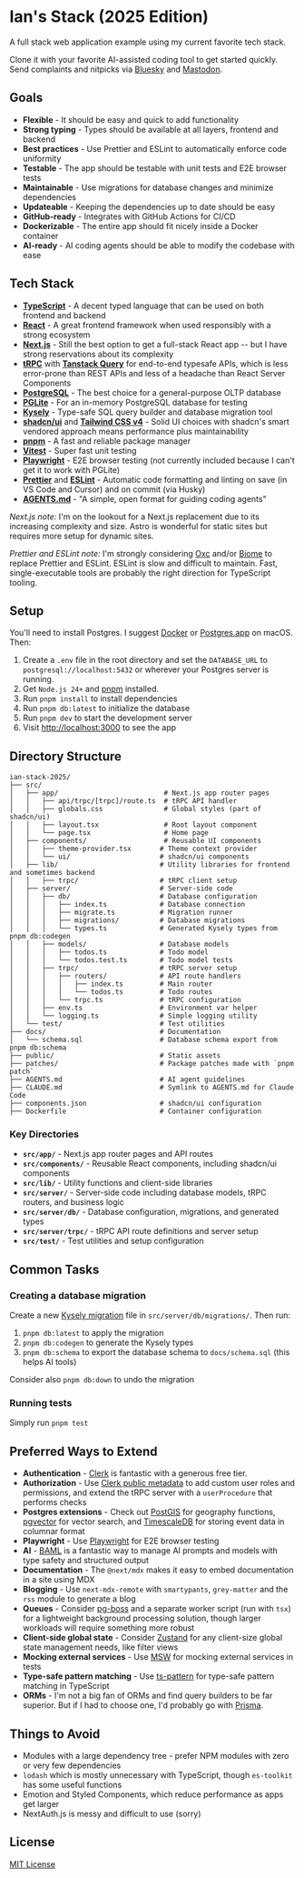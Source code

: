 # Ian's Stack (2025 Edition)

A full stack web application example using my current favorite tech stack.

Clone it with your favorite AI-assisted coding tool to get started quickly. Send complaints and nitpicks via [Bluesky](https://bsky.app/profile/statico.bsky.social) and [Mastodon](https://mastodon.social/@statico).

## Goals

- **Flexible** - It should be easy and quick to add functionality
- **Strong typing** - Types should be available at all layers, frontend and backend
- **Best practices** - Use Prettier and ESLint to automatically enforce code uniformity
- **Testable** - The app should be testable with unit tests and E2E browser tests
- **Maintainable** - Use migrations for database changes and minimize dependencies
- **Updateable** - Keeping the dependencies up to date should be easy
- **GitHub-ready** - Integrates with GitHub Actions for CI/CD
- **Dockerizable** - The entire app should fit nicely inside a Docker container
- **AI-ready** - AI coding agents should be able to modify the codebase with ease

## Tech Stack

- [**TypeScript**](https://www.typescriptlang.org/) - A decent typed language that can be used on both frontend and backend
- [**React**](https://react.dev/) - A great frontend framework when used responsibly with a strong ecosystem
- [**Next.js**](https://nextjs.org/) - Still the best option to get a full-stack React app -- but I have strong reservations about its complexity
- [**tRPC**](https://trpc.io/) with [**Tanstack Query**](https://tanstack.com/query/latest) for end-to-end typesafe APIs, which is less error-prone than REST APIs and less of a headache than React Server Components
- [**PostgreSQL**](https://www.postgresql.org/) - The best choice for a general-purpose OLTP database
- [**PGLite**](https://github.com/electric-sql/pglite) - For an in-memory PostgreSQL database for testing
- [**Kysely**](https://kysely.dev/) - Type-safe SQL query builder and database migration tool
- [**shadcn/ui**](https://ui.shadcn.com/) and [**Tailwind CSS v4**](https://tailwindcss.com/) - Solid UI choices with shadcn's smart vendored approach means performance plus maintainability
- [**pnpm**](https://pnpm.io/) - A fast and reliable package manager
- [**Vitest**](https://vitest.dev/) - Super fast unit testing
- [**Playwright**](https://playwright.dev/) - E2E browser testing (not currently included because I can't get it to work with PGLite)
- [**Prettier**](https://prettier.io/) and [**ESLint**](https://eslint.org/) - Automatic code formatting and linting on save (in VS Code and Cursor) and on commit (via Husky)
- [**AGENTS.md**](https://agents.md/) - "A simple, open format for guiding coding agents"

_Next.js note:_ I'm on the lookout for a Next.js replacement due to its increasing complexity and size. Astro is wonderful for static sites but requires more setup for dynamic sites.

_Prettier and ESLint note:_ I'm strongly considering [Oxc](https://oxc.rs/) and/or [Biome](https://biomejs.dev/) to replace Prettier and ESLint. ESLint is slow and difficult to maintain. Fast, single-executable tools are probably the right direction for TypeScript tooling.

## Setup

You'll need to install Postgres. I suggest [Docker](https://hub.docker.com/_/postgres) or [Postgres.app](https://postgresapp.com/) on macOS. Then:

1. Create a `.env` file in the root directory and set the `DATABASE_URL` to `postgresql://localhost:5432` or wherever your Postgres server is running.
1. Get `Node.js 24+` and [pnpm](https://pnpm.io/) installed.
1. Run `pnpm install` to install dependencies
1. Run `pnpm db:latest` to initialize the database
1. Run `pnpm dev` to start the development server
1. Visit [http://localhost:3000](http://localhost:3000) to see the app

## Directory Structure

```
ian-stack-2025/
├── src/
│   ├── app/                          # Next.js app router pages
│   │   ├── api/trpc/[trpc]/route.ts  # tRPC API handler
│   │   ├── globals.css               # Global styles (part of shadcn/ui)
│   │   ├── layout.tsx                # Root layout component
│   │   └── page.tsx                  # Home page
│   ├── components/                   # Reusable UI components
│   │   ├── theme-provider.tsx       # Theme context provider
│   │   └── ui/                      # shadcn/ui components
│   ├── lib/                         # Utility libraries for frontend and sometimes backend
│   │   ├── trpc/                    # tRPC client setup
│   ├── server/                      # Server-side code
│   │   ├── db/                      # Database configuration
│   │   │   ├── index.ts             # Database connection
│   │   │   ├── migrate.ts           # Migration runner
│   │   │   ├── migrations/          # Database migrations
│   │   │   └── types.ts             # Generated Kysely types from pnpm db:codegen
│   │   ├── models/                  # Database models
│   │   │   ├── todos.ts             # Todo model
│   │   │   └── todos.test.ts        # Todo model tests
│   │   ├── trpc/                    # tRPC server setup
│   │   │   ├── routers/             # API route handlers
│   │   │   │   ├── index.ts         # Main router
│   │   │   │   └── todos.ts         # Todo routes
│   │   │   └── trpc.ts              # tRPC configuration
│   │   ├── env.ts                   # Environment var helper
│   │   └── logging.ts               # Simple logging utility
│   └── test/                        # Test utilities
├── docs/                            # Documentation
│   └── schema.sql                   # Database schema export from pnpm db:schema
├── public/                          # Static assets
├── patches/                         # Package patches made with `pnpm patch`
├── AGENTS.md                        # AI agent guidelines
├── CLAUDE.md                        # Symlink to AGENTS.md for Claude Code
├── components.json                  # shadcn/ui configuration
├── Dockerfile                       # Container configuration
```

### Key Directories

- **`src/app/`** - Next.js app router pages and API routes
- **`src/components/`** - Reusable React components, including shadcn/ui components
- **`src/lib/`** - Utility functions and client-side libraries
- **`src/server/`** - Server-side code including database models, tRPC routers, and business logic
- **`src/server/db/`** - Database configuration, migrations, and generated types
- **`src/server/trpc/`** - tRPC API route definitions and server setup
- **`src/test/`** - Test utilities and setup configuration

## Common Tasks

### Creating a database migration

Create a new [Kysely migration](https://kysely.dev/docs/migrations) file in `src/server/db/migrations/`. Then run:

1. `pnpm db:latest` to apply the migration
1. `pnpm db:codegen` to generate the Kysely types
1. `pnpm db:schema` to export the database schema to `docs/schema.sql` (this helps AI tools)

Consider also `pnpm db:down` to undo the migration

### Running tests

Simply run `pnpm test`

## Preferred Ways to Extend

- **Authentication** - [Clerk](https://clerk.com/) is fantastic with a generous free tier.
- **Authorization** - Use [Clerk public metadata](https://clerk.com/docs/guides/users/extending) to add custom user roles and permissions, and extend the tRPC server with a `userProcedure` that performs checks
- **Postgres extensions** - Check out [PostGIS](https://postgis.net/) for geography functions, [pgvector](https://github.com/pgvector/pgvector) for vector search, and [TimescaleDB](https://www.timescale.com/) for storing event data in columnar format
- **Playwright** - Use [Playwright](https://playwright.dev/) for E2E browser testing
- **AI** - [BAML](https://docs.boundaryml.com/home) is a fantastic way to manage AI prompts and models with type safety and structured output
- **Documentation** - The `@next/mdx` makes it easy to embed documentation in a site using MDX
- **Blogging** - Use `next-mdx-remote` with `smartypants`, `grey-matter` and the `rss` module to generate a blog
- **Queues** - Consider [pg-boss](https://github.com/timgit/pg-boss) and a separate worker script (run with `tsx`) for a lightweight background processing solution, though larger workloads will require something more robust
- **Client-side global state** - Consider [Zustand](https://zustand.docs.pmnd.rs/) for any client-size global state management needs, like filter views
- **Mocking external services** - Use [MSW](https://mswjs.io/) for mocking external services in tests
- **Type-safe pattern matching** - Use [ts-pattern](https://github.com/gvergnaud/ts-pattern) for type-safe pattern matching in TypeScript
- **ORMs** - I'm not a big fan of ORMs and find query builders to be far superior. But if I had to choose one, I'd probably go with [Prisma](https://www.prisma.io/).

## Things to Avoid

- Modules with a large dependency tree - prefer NPM modules with zero or very few dependencies
- `lodash` which is mostly unnecessary with TypeScript, though `es-toolkit` has some useful functions
- Emotion and Styled Components, which reduce performance as apps get larger
- NextAuth.js is messy and difficult to use (sorry)

## License

[MIT License](LICENSE)
